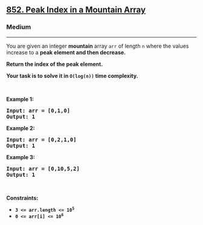 <h2><a href="https://leetcode.com/problems/peak-index-in-a-mountain-array/">852. Peak Index in a Mountain Array</a>
</h2><h3>Medium</h3><hr><div><p>You are given an integer <strong>mountain</strong> array <code>arr</code> of length <code>n</code> where the values increase to a <strong>peak element</code> and then decrease.</p>
<p>Return the index of the peak element.</p>
<p>Your task is to solve it in <code>O(log(n))</code> time complexity.</p>
<p>&nbsp;</p>

<p><strong class="example">Example 1:</strong></p>

<pre><strong>Input:</strong> arr = [0,1,0]
<strong>Output:</strong> 1
</pre>

<p><strong class="example">Example 2:</strong></p>

<pre><strong>Input:</strong> arr = [0,2,1,0]
<strong>Output:</strong> 1
</pre>

<p><strong class="example">Example 3:</strong></p>

<pre><strong>Input:</strong> arr = [0,10,5,2]
<strong>Output:</strong> 1
</pre>

<p>&nbsp;</p>
<p><strong>Constraints:</strong></p>

<ul>
	<li><code>3 <= arr.length <= 10<sup>5</sup></code></li>
    <li><code>0 <= arr[i] <= 10<sup>6</sup></code></li>
</ul>
